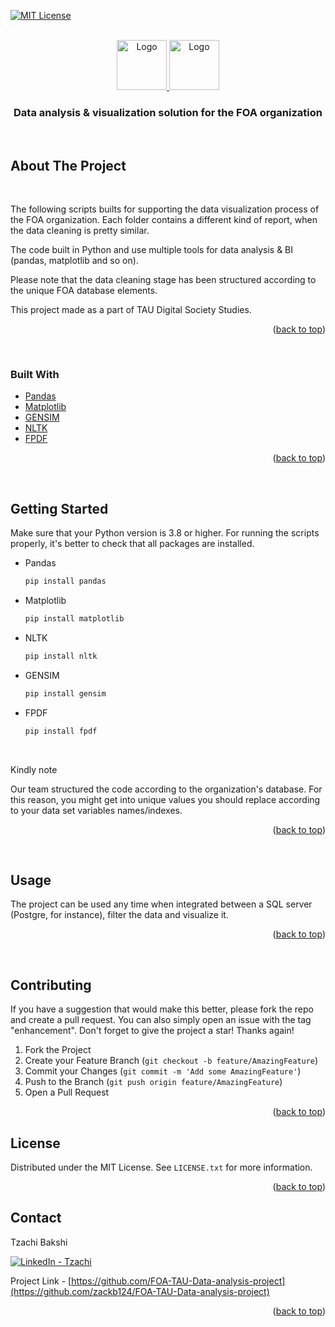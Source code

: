 <div id="top"></div>
<!--
*** Thanks for checking out the Best-README-Template. If you have a suggestion
*** that would make this better, please fork the repo and create a pull request
*** or simply open an issue with the tag "enhancement".
*** Don't forget to give the project a star!
*** Thanks again! Now go create something AMAZING! :D
-->



<!-- PROJECT SHIELDS -->
<!--
*** I'm using markdown "reference style" links for readability.
*** Reference links are enclosed in brackets [ ] instead of parentheses ( ).
*** See the bottom of this document for the declaration of the reference variables
*** for contributors-url, forks-url, etc. This is an optional, concise syntax you may use.
*** https://www.markdownguide.org/basic-syntax/#reference-style-links
-->

[![MIT License][license-shield]][license-url]
<!--
[![LinkedIn - Tzachi][linkedin-shield]][linkedin-url]
-->



<!-- PROJECT LOGO -->
<br />
<div align="center">
  <a href="https://media-exp1.licdn.com/dms/image/C4D0BAQHKksvOkJK5Gg/company-logo_200_200/0/1614627795928?e=1652918400&v=beta&t=g87sWMjE_JJ3wpQFm3OCCq7SYBnwxib_cMOMQYCRx6E">
    <img src="https://media-exp1.licdn.com/dms/image/C4D0BAQHKksvOkJK5Gg/company-logo_200_200/0/1614627795928?e=1652918400&v=beta&t=g87sWMjE_JJ3wpQFm3OCCq7SYBnwxib_cMOMQYCRx6E" alt="Logo" width="80" height="80">


  <a href="https://media-exp1.licdn.com/dms/image/C4E0BAQEBf4NDaKWz0A/company-logo_200_200/0/1519855868207?e=1652918400&v=beta&t=w25-UyuYTjhx1jBvDtTp44qfUyEJmOmXNc1GY6hMZP0">
    <img src="https://media-exp1.licdn.com/dms/image/C4E0BAQEBf4NDaKWz0A/company-logo_200_200/0/1519855868207?e=1652918400&v=beta&t=w25-UyuYTjhx1jBvDtTp44qfUyEJmOmXNc1GY6hMZP0" alt="Logo" width="80" height="80">
  </a>  

  <h3 align="center">Data analysis & visualization solution for the FOA organization </h3>

&nbsp; 

<div align="left">


<!-- ABOUT THE PROJECT -->
## About The Project

&nbsp; 

<div align="left">
  
The following scripts builts for supporting the data visualization process of the FOA organization. Each folder contains a different kind of report, when the data cleaning is pretty similar. 

The code built in Python and use multiple tools for data analysis & BI (pandas, matplotlib and so on).

Please note that the data cleaning stage has been structured according to the unique FOA database elements.

This project made as a part of TAU Digital Society Studies.

<p align="right">(<a href="#top">back to top</a>)</p>


&nbsp; 

<div align="left">
  
 
### Built With


* [Pandas](https://pandas.pydata.org/docs/user_guide/index.html#user-guide)
* [Matplotlib](https://matplotlib.org/)
* [GENSIM](https://radimrehurek.com/gensim/)
* [NLTK](https://www.nltk.org/#)
* [FPDF](https://pyfpdf.readthedocs.io/en/latest/)  
  
  


<p align="right">(<a href="#top">back to top</a>)</p>

&nbsp; 

<div align="left">

<!-- GETTING STARTED -->
## Getting Started

Make sure that your Python version is 3.8 or higher. For running the scripts properly, it's better to check that all packages are installed.
  

* Pandas
  ```sh
  pip install pandas

  ```

 
* Matplotlib
  ```sh
  pip install matplotlib

  ``` 
  

* NLTK
  ```sh
  pip install nltk

  ```
  

* GENSIM
  ```sh
  pip install gensim

  ```  
* FPDF
  ```sh
  pip install fpdf

  ```    
&nbsp; 
  
<p <b>Kindly note</b></p>
 
Our team structured the code according to the organization's database. For this reason, you might get into unique values you should replace according to your data set variables names/indexes. 
  
<p align="right">(<a href="#top">back to top</a>)</p>

&nbsp; 

<div align="left">

<!-- USAGE EXAMPLES -->
## Usage

The project can be used any time when integrated between a SQL server (Postgre, for instance), filter the data and visualize it.



<p align="right">(<a href="#top">back to top</a>)</p>


&nbsp; 

<div align="left">

<!-- CONTRIBUTING -->
## Contributing


If you have a suggestion that would make this better, please fork the repo and create a pull request. You can also simply open an issue with the tag "enhancement".
Don't forget to give the project a star! Thanks again!

1. Fork the Project
2. Create your Feature Branch (`git checkout -b feature/AmazingFeature`)
3. Commit your Changes (`git commit -m 'Add some AmazingFeature'`)
4. Push to the Branch (`git push origin feature/AmazingFeature`)
5. Open a Pull Request

<p align="right">(<a href="#top">back to top</a>)</p>



<!-- LICENSE -->
## License

Distributed under the MIT License. See `LICENSE.txt` for more information.

<p align="right">(<a href="#top">back to top</a>)</p>



<!-- CONTACT -->
## Contact

Tzachi Bakshi 
  
[![LinkedIn - Tzachi][linkedin-shield]][linkedin-url]

Project Link - [https://github.com/FOA-TAU-Data-analysis-project](https://github.com/zackb124/FOA-TAU-Data-analysis-project)

<p align="right">(<a href="#top">back to top</a>)</p>



<!-- ACKNOWLEDGMENTS 
## Acknowledgments

Use this space to list resources you find helpful and would like to give credit to. I've included a few of my favorites to kick things off!

* [Choose an Open Source License](https://choosealicense.com)
* [GitHub Emoji Cheat Sheet](https://www.webpagefx.com/tools/emoji-cheat-sheet)
* [Malven's Flexbox Cheatsheet](https://flexbox.malven.co/)
* [Malven's Grid Cheatsheet](https://grid.malven.co/)
* [Img Shields](https://shields.io)
* [GitHub Pages](https://pages.github.com)
* [Font Awesome](https://fontawesome.com)
* [React Icons](https://react-icons.github.io/react-icons/search)

<p align="right">(<a href="#top">back to top</a>)</p>
-->


<!-- MARKDOWN LINKS & IMAGES -->
<!-- https://www.markdownguide.org/basic-syntax/#reference-style-links -->
[contributors-shield]: https://img.shields.io/github/contributors/othneildrew/Best-README-Template.svg?style=for-the-badge
[contributors-url]: https://github.com/othneildrew/Best-README-Template/graphs/contributors
[forks-shield]: https://img.shields.io/github/forks/othneildrew/Best-README-Template.svg?style=for-the-badge
[forks-url]: https://github.com/othneildrew/Best-README-Template/network/members
[stars-shield]: https://img.shields.io/github/stars/othneildrew/Best-README-Template.svg?style=for-the-badge
[stars-url]: https://github.com/othneildrew/Best-README-Template/stargazers
[issues-shield]: https://img.shields.io/github/issues/othneildrew/Best-README-Template.svg?style=for-the-badge
[issues-url]: https://github.com/othneildrew/Best-README-Template/issues
[license-shield]: https://img.shields.io/github/license/othneildrew/Best-README-Template.svg?style=for-the-badge
[license-url]: https://github.com/othneildrew/Best-README-Template/blob/master/LICENSE.txt
[linkedin-shield]: https://img.shields.io/badge/-LinkedIn-black.svg?style=for-the-badge&logo=linkedin&colorB=555
[linkedin-url]: https://www.linkedin.com/in/tzachi-bakshi/
[product-screenshot]: images/screenshot.png

